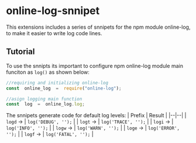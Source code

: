 
# online-log-snnipet 


This extensions includes a series of snnipets for the npm module online-log, to make it easier to write log code lines.

## Tutorial

To use the snnipts its important to configure npm online-log module main funciton as `log()` as shown below:

```javascript
//requiring and initializing online-log
const  online_log  =  require("online-log");

//asign logging main function
const  log  =  online_log.log;
```

The snnipets generate code for default log levels:
| Prefix | Result |
|--|--|
| `logd` &rarr; | `log('DEBUG', '');` |
| `logt` &rarr; | `log('TRACE', '');` |
| `logi` &rarr; | `log('INFO', '');` |
| `logw` &rarr; | `log('WARN', '');` |
| `loge` &rarr; | `log('ERROR', '');` |
| `logf` &rarr; | `log('FATAL', '');` |
